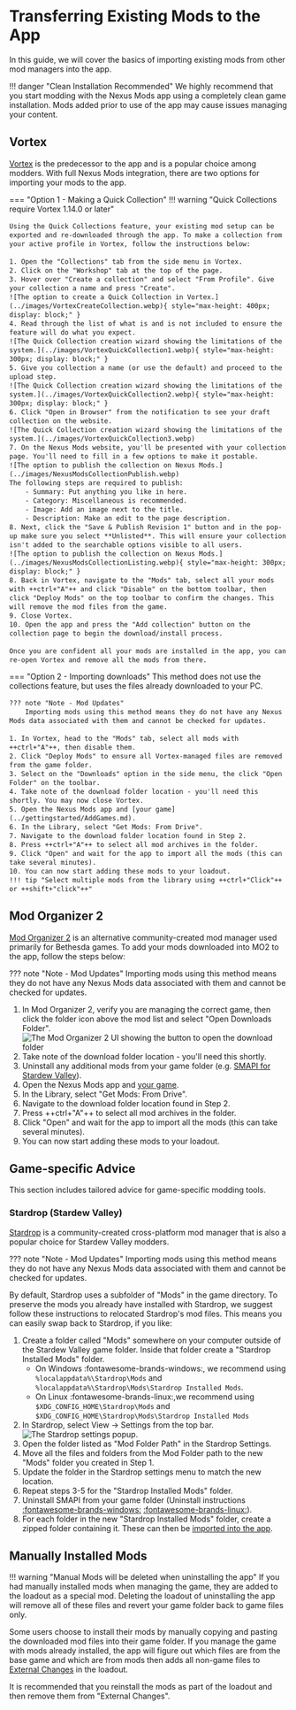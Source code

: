 # Transferring Existing Mods to the App

In this guide, we will cover the basics of importing existing mods from other mod managers into the app. 

!!! danger "Clean Installation Recommended"
    We highly recommend that you start modding with the Nexus Mods app using a completely clean game installation. Mods added prior to use of the app may cause issues managing your content.

## Vortex
[Vortex](https://www.nexusmods.com/site/mods/1) is the predecessor to the app and is a popular choice among modders. With full Nexus Mods integration, there are two options for importing your mods to the app. 

=== "Option 1 - Making a Quick Collection"
    !!! warning "Quick Collections require Vortex 1.14.0 or later"

    Using the Quick Collections feature, your existing mod setup can be exported and re-downloaded through the app. To make a collection from your active profile in Vortex, follow the instructions below:

    1. Open the "Collections" tab from the side menu in Vortex.
    2. Click on the "Workshop" tab at the top of the page. 
    3. Hover over "Create a collection" and select "From Profile". Give your collection a name and press "Create". 
    ![The option to create a Quick Collection in Vortex.](../images/VortexCreateCollection.webp){ style="max-height: 400px; display: block;" }
    4. Read through the list of what is and is not included to ensure the feature will do what you expect.
    ![The Quick Collection creation wizard showing the limitations of the system.](../images/VortexQuickCollection1.webp){ style="max-height: 300px; display: block;" }
    5. Give you collection a name (or use the default) and proceed to the upload step.
    ![The Quick Collection creation wizard showing the limitations of the system.](../images/VortexQuickCollection2.webp){ style="max-height: 300px; display: block;" }
    6. Click "Open in Browser" from the notification to see your draft collection on the website. 
    ![The Quick Collection creation wizard showing the limitations of the system.](../images/VortexQuickCollection3.webp)
    7. On the Nexus Mods website, you'll be presented with your collection page. You'll need to fill in a few options to make it postable.
    ![The option to publish the collection on Nexus Mods.](../images/NexusModsCollectionPublish.webp)
    The following steps are required to publish:
        - Summary: Put anything you like in here.
        - Category: Miscellaneous is recommended.
        - Image: Add an image next to the title. 
        - Description: Make an edit to the page description.
    8. Next, click the "Save & Publish Revision 1" button and in the pop-up make sure you select **Unlisted**. This will ensure your collection isn't added to the searchable options visible to all users.
    ![The option to publish the collection on Nexus Mods.](../images/NexusModsCollectionListing.webp){ style="max-height: 300px; display: block;" }
    8. Back in Vortex, navigate to the "Mods" tab, select all your mods with ++ctrl+"A"++ and click "Disable" on the bottom toolbar, then click "Deploy Mods" on the top toolbar to confirm the changes. This will remove the mod files from the game.
    9. Close Vortex.
    10. Open the app and press the "Add collection" button on the collection page to begin the download/install process.

    Once you are confident all your mods are installed in the app, you can re-open Vortex and remove all the mods from there.

=== "Option 2 - Importing downloads"
    This method does not use the collections feature, but uses the files already downloaded to your PC. 

    ??? note "Note - Mod Updates"
        Importing mods using this method means they do not have any Nexus Mods data associated with them and cannot be checked for updates.

    1. In Vortex, head to the "Mods" tab, select all mods with ++ctrl+"A"++, then disable them.
    2. Click "Deploy Mods" to ensure all Vortex-managed files are removed from the game folder. 
    3. Select on the "Downloads" option in the side menu, the click "Open Folder" on the toolbar. 
    4. Take note of the download folder location - you'll need this shortly. You may now close Vortex.
    5. Open the Nexus Mods app and [your game](../gettingstarted/AddGames.md).
    6. In the Library, select "Get Mods: From Drive".
    7. Navigate to the download folder location found in Step 2.
    8. Press ++ctrl+"A"++ to select all mod archives in the folder.
    9. Click "Open" and wait for the app to import all the mods (this can take several minutes).
    10. You can now start adding these mods to your loadout.
    !!! tip "Select multiple mods from the library using ++ctrl+"Click"++ or ++shift+"click"++"


## Mod Organizer 2
[Mod Organizer 2](https://www.nexusmods.com/skyrimspecialedition/mods/6194) is an alternative community-created mod manager used primarily for Bethesda games. To add your mods downloaded into MO2 to the app, follow the steps below:

??? note "Note - Mod Updates"
    Importing mods using this method means they do not have any Nexus Mods data associated with them and cannot be checked for updates.

1. In Mod Organizer 2, verify you are managing the correct game, then click the folder icon above the mod list and select "Open Downloads Folder".
    ![The Mod Organizer 2 UI showing the button to open the download folder](../images/MO2DownloadFolder.webp)
2. Take note of the download folder location - you'll need this shortly.
3. Uninstall any additional mods from your game folder (e.g. [SMAPI for Stardew Valley](https://stardewvalleywiki.com/Modding:Installing_SMAPI_on_Windows#Uninstall)).
4. Open the Nexus Mods app and [your game](../gettingstarted/AddGames.md).
5. In the Library, select "Get Mods: From Drive".
6. Navigate to the download folder location found in Step 2.
7. Press ++ctrl+"A"++ to select all mod archives in the folder.
8. Click "Open" and wait for the app to import all the mods (this can take several minutes).
9. You can now start adding these mods to your loadout.

## Game-specific Advice
This section includes tailored advice for game-specific modding tools. 

### Stardrop (Stardew Valley)
[Stardrop](https://www.nexusmods.com/stardewvalley/mods/10455) is a community-created cross-platform mod manager that is also a popular choice for Stardew Valley modders. 

??? note "Note - Mod Updates"
    Importing mods using this method means they do not have any Nexus Mods data associated with them and cannot be checked for updates.

By default, Stardrop uses a subfolder of "Mods" in the game directory. To preserve the mods you already have installed with Stardrop, we suggest follow these instructions to relocated Stardrop's mod files. This means you can easily swap back to Stardrop, if you like:

1. Create a folder called "Mods" somewhere on your computer outside of the Stardew Valley game folder. Inside that folder create a "Stardrop Installed Mods" folder.
    - On Windows :fontawesome-brands-windows:, we recommend using `%localappdata%\Stardrop\Mods` and `%localappdata%\Stardrop\Mods\Stardrop Installed Mods`.
    - On Linux :fontawesome-brands-linux:,we recommend using `$XDG_CONFIG_HOME\Stardrop\Mods` and `$XDG_CONFIG_HOME\Stardrop\Mods\Stardrop Installed Mods`
2. In Stardrop, select View -> Settings from the top bar.
![The Stardrop settings popup.](../images/StardropSettings.webp)
3. Open the folder listed as "Mod Folder Path" in the Stardrop Settings.
4. Move all the files and folders from the Mod Folder path to the new "Mods" folder you created in Step 1. 
5. Update the folder in the Stardrop settings menu to match the new location.
6. Repeat steps 3-5 for the "Stardrop Installed Mods" folder.
7. Uninstall SMAPI from your game folder (Uninstall instructions [:fontawesome-brands-windows:](https://stardewvalleywiki.com/Modding:Installing_SMAPI_on_Windows#Uninstall) [:fontawesome-brands-linux:](https://stardewvalleywiki.com/Modding:Installing_SMAPI_on_Linux#Uninstall)).
8. For each folder in the new "Stardrop Installed Mods" folder, create a zipped folder containing it. These can then be [imported into the app](./DownloadAMod.md#adding-a-mod-to-the-library-manually).

## Manually Installed Mods
!!! warning "Manual Mods will be deleted when uninstalling the app"
    If you had manually installed mods when managing the game, they are added to the loadout as a special mod. Deleting the loadout of uninstalling the app will remove all of these files and revert your game folder back to game files only. 

Some users choose to install their mods by manually copying and pasting the downloaded mod files into their game folder. If you manage the game with mods already installed, the app will figure out which files are from the base game and which are from mods then adds all non-game files to [External Changes](../features/ExternalChanges.md) in the loadout. 

It is recommended that you reinstall the mods as part of the loadout and then remove them from "External Changes". 
